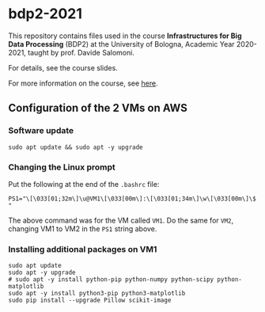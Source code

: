 # bdp2-2021
This repository contains files used in the course <b>Infrastructures for Big Data Processing</b> (BDP2) at the University of Bologna, Academic Year 2020-2021, taught by prof. Davide Salomoni.

For details, see the course slides.

For more information on the course, see <a href=https://www.unibo.it/it/didattica/insegnamenti/insegnamento/2020/435337>here</a>.

## Configuration of the 2 VMs on AWS

### Software update
`sudo apt update && sudo apt -y upgrade`

### Changing the Linux prompt

Put the following at the end of the `.bashrc` file:

`PS1="\[\033[01;32m\]\u@VM1\[\033[00m\]:\[\033[01;34m\]\w\[\033[00m\]\$ "`

The above command was for the VM called `VM1`. Do the same for `VM2`, changing VM1 to VM2 in the `PS1` string above.

### Installing additional packages on VM1

```
sudo apt update
sudo apt -y upgrade
# sudo apt -y install python-pip python-numpy python-scipy python-matplotlib
sudo apt -y install python3-pip python3-matplotlib
sudo pip install --upgrade Pillow scikit-image
```